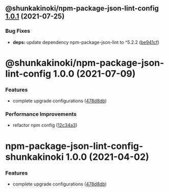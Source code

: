 ## @shunkakinoki/npm-package-json-lint-config [1.0.1](https://github.com/shunkakinoki/configurations/compare/@shunkakinoki/npm-package-json-lint-config@1.0.0...@shunkakinoki/npm-package-json-lint-config@1.0.1) (2021-07-25)

### Bug Fixes

- **deps:** update dependency npm-package-json-lint to ^5.2.2 ([be941cf](https://github.com/shunkakinoki/configurations/commit/be941cf9a133ad64afe5d448a2e594b0ed16aa3e))

# @shunkakinoki/npm-package-json-lint-config 1.0.0 (2021-07-09)

### Features

- complete upgrade configurations ([478d8db](https://github.com/shunkakinoki/configurations/commit/478d8db3afc1157e242d47bc9439256b18849952))

### Performance Improvements

- refactor npm config ([12c34a3](https://github.com/shunkakinoki/configurations/commit/12c34a3a300519677092be2b7eb8ff22a8e877e7))

# npm-package-json-lint-config-shunkakinoki 1.0.0 (2021-04-02)

### Features

- complete upgrade configurations ([478d8db](https://github.com/shunkakinoki/configurations/commit/478d8db3afc1157e242d47bc9439256b18849952))
